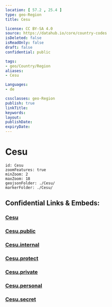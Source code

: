 ```yaml
---
location: [ 57.2 , 25.4 ] 
type: geo-Region
title: Cesu

license: CC BY-SA 4.0
source: https://datahub.io/core/country-codes
isDeleted: false
isReadOnly: false
draft: false
confidential: public

tags:
- geo/Country/Region
aliases:
- Cesu

Languages:
- de

cssclasses: geo-Region
publish: true
linkTitle: 
keywords: 
layout: 
publishDate: 
expiryDate: 
---
```


# Cesu

```leaflet
id: Cesu
zoomFeatures: true 
minZoom: 2 
maxZoom: 18
geojsonFolder: ./Cesu/
markerFolder: ./Cesu/
```


## Confidential Links & Embeds: 

### [Cesu](/_Standards/Earth/Continent/Europe/Europe~North/Latvia/Regions~Latvia/Vidzeme/counties~Vidzeme/Cesu.md) 

### [Cesu.public](/_public/Earth/Continent/Europe/Europe~North/Latvia/Regions~Latvia/Vidzeme/counties~Vidzeme/Cesu.public.md) 

### [Cesu.internal](/_internal/Earth/Continent/Europe/Europe~North/Latvia/Regions~Latvia/Vidzeme/counties~Vidzeme/Cesu.internal.md) 

### [Cesu.protect](/_protect/Earth/Continent/Europe/Europe~North/Latvia/Regions~Latvia/Vidzeme/counties~Vidzeme/Cesu.protect.md) 

### [Cesu.private](/_private/Earth/Continent/Europe/Europe~North/Latvia/Regions~Latvia/Vidzeme/counties~Vidzeme/Cesu.private.md) 

### [Cesu.personal](/_personal/Earth/Continent/Europe/Europe~North/Latvia/Regions~Latvia/Vidzeme/counties~Vidzeme/Cesu.personal.md) 

### [Cesu.secret](/_secret/Earth/Continent/Europe/Europe~North/Latvia/Regions~Latvia/Vidzeme/counties~Vidzeme/Cesu.secret.md)

